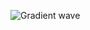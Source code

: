 ![Gradient wave](https://capsule-render.vercel.app/api?type=transparent&height=200&text=rk&fontColor=0D1117&fontAlignY=45&color=auto)
